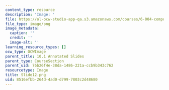 ```yaml
---
content_type: resource
description: 'Image: '
file: https://ol-ocw-studio-app-qa.s3.amazonaws.com/courses/6-004-computation-structures-spring-2017/8516efbb264d4ad0d7997803c2d48680_Slide12.png
file_type: image/png
image_metadata:
  caption: ''
  credit: ''
  image-alt: ''
learning_resource_types: []
ocw_type: OCWImage
parent_title: 10.1 Annotated Slides
parent_type: CourseSection
parent_uid: 76b26f4e-38da-1486-221a-ccb9b343c762
resourcetype: Image
title: Slide12.png
uid: 8516efbb-264d-4ad0-d799-7803c2d48680
---
```

